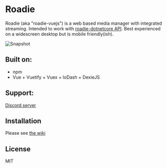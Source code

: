 Roadie 
======

Roadie (aka "roadie-vuejs") is a web based media manager with integrated streaming. Intended to work with [roadie-dotnetcore API](https://github.com/sphildreth/roadie-dotnetcore). Best experienced on a widescreen desktop but is mobile friendly(ish).

![Snapshot](https://raw.githubusercontent.com/sphildreth/roadie-vuejs/master/roadie-vuejs_snapshot_01.jpg)

Built on:
---------
* npm
* Vue + Vuetify + Vuex + loDash + DexieJS

Support:
------------
[Discord server](https://discord.gg/pZyznJN)

Installation
------------
Please see [the wiki](https://github.com/sphildreth/roadie-vuejs/wiki)

License
-------
MIT

